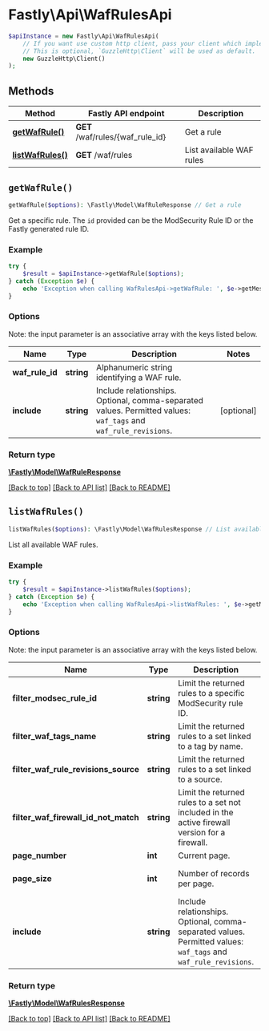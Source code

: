 # Fastly\Api\WafRulesApi


```php
$apiInstance = new Fastly\Api\WafRulesApi(
    // If you want use custom http client, pass your client which implements `GuzzleHttp\ClientInterface`.
    // This is optional, `GuzzleHttp\Client` will be used as default.
    new GuzzleHttp\Client()
);
```

## Methods

Method | Fastly API endpoint | Description
------------- | ------------- | -------------
[**getWafRule()**](WafRulesApi.md#getWafRule) | **GET** /waf/rules/{waf_rule_id} | Get a rule
[**listWafRules()**](WafRulesApi.md#listWafRules) | **GET** /waf/rules | List available WAF rules


## `getWafRule()`

```php
getWafRule($options): \Fastly\Model\WafRuleResponse // Get a rule
```

Get a specific rule. The `id` provided can be the ModSecurity Rule ID or the Fastly generated rule ID.

### Example
```php
try {
    $result = $apiInstance->getWafRule($options);
} catch (Exception $e) {
    echo 'Exception when calling WafRulesApi->getWafRule: ', $e->getMessage(), PHP_EOL;
}
```

### Options

Note: the input parameter is an associative array with the keys listed below.

Name | Type | Description  | Notes
------------- | ------------- | ------------- | -------------
**waf_rule_id** | **string** | Alphanumeric string identifying a WAF rule. |
**include** | **string** | Include relationships. Optional, comma-separated values. Permitted values: `waf_tags` and `waf_rule_revisions`. | [optional]

### Return type

[**\Fastly\Model\WafRuleResponse**](../Model/WafRuleResponse.md)

[[Back to top]](#) [[Back to API list]](../../README.md#endpoints)
[[Back to README]](../../README.md)

## `listWafRules()`

```php
listWafRules($options): \Fastly\Model\WafRulesResponse // List available WAF rules
```

List all available WAF rules.

### Example
```php
try {
    $result = $apiInstance->listWafRules($options);
} catch (Exception $e) {
    echo 'Exception when calling WafRulesApi->listWafRules: ', $e->getMessage(), PHP_EOL;
}
```

### Options

Note: the input parameter is an associative array with the keys listed below.

Name | Type | Description  | Notes
------------- | ------------- | ------------- | -------------
**filter_modsec_rule_id** | **string** | Limit the returned rules to a specific ModSecurity rule ID. | [optional]
**filter_waf_tags_name** | **string** | Limit the returned rules to a set linked to a tag by name. | [optional]
**filter_waf_rule_revisions_source** | **string** | Limit the returned rules to a set linked to a source. | [optional]
**filter_waf_firewall_id_not_match** | **string** | Limit the returned rules to a set not included in the active firewall version for a firewall. | [optional]
**page_number** | **int** | Current page. | [optional]
**page_size** | **int** | Number of records per page. | [optional] [defaults to 20]
**include** | **string** | Include relationships. Optional, comma-separated values. Permitted values: `waf_tags` and `waf_rule_revisions`. | [optional]

### Return type

[**\Fastly\Model\WafRulesResponse**](../Model/WafRulesResponse.md)

[[Back to top]](#) [[Back to API list]](../../README.md#endpoints)
[[Back to README]](../../README.md)
